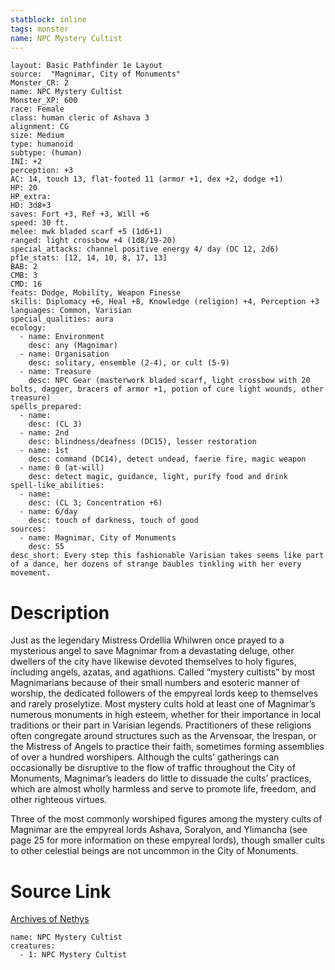 ```yaml
---
statblock: inline
tags: monster
name: NPC Mystery Cultist
---
```

```statblock
layout: Basic Pathfinder 1e Layout
source:  "Magnimar, City of Monuments"
Monster_CR: 2
name: NPC Mystery Cultist
Monster_XP: 600
race: Female
class: human cleric of Ashava 3
alignment: CG
size: Medium
type: humanoid
subtype: (human)
INI: +2
perception: +3
AC: 14, touch 13, flat-footed 11 (armor +1, dex +2, dodge +1)
HP: 20
HP_extra: 
HD: 3d8+3
saves: Fort +3, Ref +3, Will +6
speed: 30 ft.
melee: mwk bladed scarf +5 (1d6+1)
ranged: light crossbow +4 (1d8/19-20)
special_attacks: channel positive energy 4/ day (DC 12, 2d6)
pf1e_stats: [12, 14, 10, 8, 17, 13]
BAB: 2
CMB: 3
CMD: 16
feats: Dodge, Mobility, Weapon Finesse
skills: Diplomacy +6, Heal +8, Knowledge (religion) +4, Perception +3
languages: Common, Varisian
special_qualities: aura
ecology:
  - name: Environment
    desc: any (Magnimar)
  - name: Organisation
    desc: solitary, ensemble (2-4), or cult (5-9)
  - name: Treasure
    desc: NPC Gear (masterwork bladed scarf, light crossbow with 20 bolts, dagger, bracers of armor +1, potion of cure light wounds, other treasure)
spells_prepared:
  - name:
    desc: (CL 3)
  - name: 2nd
    desc: blindness/deafness (DC15), lesser restoration
  - name: 1st
    desc: command (DC14), detect undead, faerie fire, magic weapon
  - name: 0 (at-will)
    desc: detect magic, guidance, light, purify food and drink
spell-like_abilities:
  - name:
    desc: (CL 3; Concentration +6)
  - name: 6/day
    desc: touch of darkness, touch of good
sources:
  - name: Magnimar, City of Monuments
    desc: 55
desc_short: Every step this fashionable Varisian takes seems like part of a dance, her dozens of strange baubles tinkling with her every movement.
```
# Description
Just as the legendary Mistress Ordellia Whilwren once prayed to a mysterious angel to save Magnimar from a devastating deluge, other dwellers of the city have likewise devoted themselves to holy figures, including angels, azatas, and agathions. Called “mystery cultists” by most Magnimarians because of their small numbers and esoteric manner of worship, the dedicated followers of the empyreal lords keep to themselves and rarely proselytize. Most mystery cults hold at least one of Magnimar’s numerous monuments in high esteem, whether for their importance in local traditions or their part in Varisian legends. Practitioners of these religions often congregate around structures such as the Arvensoar, the Irespan, or the Mistress of Angels to practice their faith, sometimes forming assemblies of over a hundred worshipers. Although the cults’ gatherings can occasionally be disruptive to the flow of traffic throughout the City of Monuments, Magnimar’s leaders do little to dissuade the cults’ practices, which are almost wholly harmless and serve to promote life, freedom, and other righteous virtues.

Three of the most commonly worshiped figures among the mystery cults of Magnimar are the empyreal lords Ashava, Soralyon, and Ylimancha (see page 25 for more information on these empyreal lords), though smaller cults to other celestial beings are not uncommon in the City of Monuments.
# Source Link
[Archives of Nethys](https://aonprd.com/NPCDisplay.aspx?ItemName=Mystery%20Cultist)
```encounter-table
name: NPC Mystery Cultist
creatures:
  - 1: NPC Mystery Cultist
```
